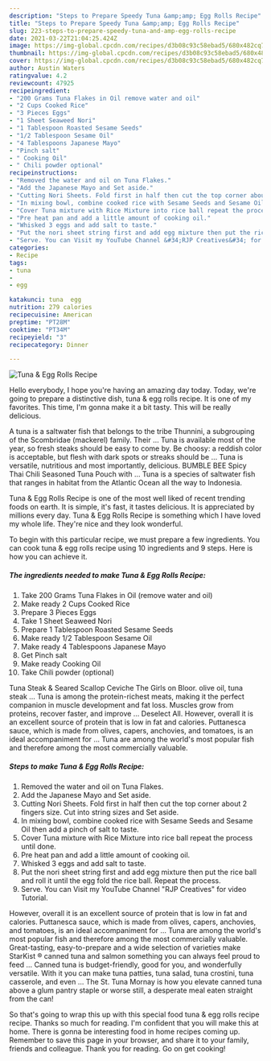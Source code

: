 ```yaml
---
description: "Steps to Prepare Speedy Tuna &amp;amp; Egg Rolls Recipe"
title: "Steps to Prepare Speedy Tuna &amp;amp; Egg Rolls Recipe"
slug: 223-steps-to-prepare-speedy-tuna-and-amp-egg-rolls-recipe
date: 2021-03-22T21:04:25.424Z
image: https://img-global.cpcdn.com/recipes/d3b08c93c58ebad5/680x482cq70/tuna-egg-rolls-recipe-recipe-main-photo.jpg
thumbnail: https://img-global.cpcdn.com/recipes/d3b08c93c58ebad5/680x482cq70/tuna-egg-rolls-recipe-recipe-main-photo.jpg
cover: https://img-global.cpcdn.com/recipes/d3b08c93c58ebad5/680x482cq70/tuna-egg-rolls-recipe-recipe-main-photo.jpg
author: Austin Waters
ratingvalue: 4.2
reviewcount: 47925
recipeingredient:
- "200 Grams Tuna Flakes in Oil remove water and oil"
- "2 Cups Cooked Rice"
- "3 Pieces Eggs"
- "1 Sheet Seaweed Nori"
- "1 Tablespoon Roasted Sesame Seeds"
- "1/2 Tablespoon Sesame Oil"
- "4 Tablespoons Japanese Mayo"
- "Pinch salt"
- " Cooking Oil"
- " Chili powder optional"
recipeinstructions:
- "Removed the water and oil on Tuna Flakes."
- "Add the Japanese Mayo and Set aside."
- "Cutting Nori Sheets. Fold first in half then cut the top corner about 2 fingers size. Cut into string sizes and Set aside."
- "In mixing bowl, combine cooked rice with Sesame Seeds and Sesame Oil then add a pinch of salt to taste."
- "Cover Tuna mixture with Rice Mixture into rice ball repeat the process until done."
- "Pre heat pan and add a little amount of cooking oil."
- "Whisked 3 eggs and add salt to taste."
- "Put the nori sheet string first and add egg mixture then put the rice ball and roll it until the egg fold the rice ball. Repeat the process."
- "Serve. You can Visit my YouTube Channel &#34;RJP Creatives&#34; for video Tutorial."
categories:
- Recipe
tags:
- tuna
- 
- egg

katakunci: tuna  egg 
nutrition: 279 calories
recipecuisine: American
preptime: "PT28M"
cooktime: "PT34M"
recipeyield: "3"
recipecategory: Dinner

---
```



![Tuna &amp; Egg Rolls Recipe](https://img-global.cpcdn.com/recipes/d3b08c93c58ebad5/680x482cq70/tuna-egg-rolls-recipe-recipe-main-photo.jpg)

Hello everybody, I hope you're having an amazing day today. Today, we're going to prepare a distinctive dish, tuna &amp; egg rolls recipe. It is one of my favorites. This time, I'm gonna make it a bit tasty. This will be really delicious.

A tuna is a saltwater fish that belongs to the tribe Thunnini, a subgrouping of the Scombridae (mackerel) family. Their … Tuna is available most of the year, so fresh steaks should be easy to come by. Be choosy: a reddish color is acceptable, but flesh with dark spots or streaks should be … Tuna is versatile, nutritious and most importantly, delicious. BUMBLE BEE Spicy Thai Chili Seasoned Tuna Pouch with … Tuna is a species of saltwater fish that ranges in habitat from the Atlantic Ocean all the way to Indonesia.

Tuna &amp; Egg Rolls Recipe is one of the most well liked of recent trending foods on earth. It is simple, it's fast, it tastes delicious. It is appreciated by millions every day. Tuna &amp; Egg Rolls Recipe is something which I have loved my whole life. They're nice and they look wonderful.


To begin with this particular recipe, we must prepare a few ingredients. You can cook tuna &amp; egg rolls recipe using 10 ingredients and 9 steps. Here is how you can achieve it.

<!--inarticleads1-->

##### The ingredients needed to make Tuna &amp; Egg Rolls Recipe:

1. Take 200 Grams Tuna Flakes in Oil (remove water and oil)
1. Make ready 2 Cups Cooked Rice
1. Prepare 3 Pieces Eggs
1. Take 1 Sheet Seaweed Nori
1. Prepare 1 Tablespoon Roasted Sesame Seeds
1. Make ready 1/2 Tablespoon Sesame Oil
1. Make ready 4 Tablespoons Japanese Mayo
1. Get Pinch salt
1. Make ready  Cooking Oil
1. Take  Chili powder (optional)


Tuna Steak &amp; Seared Scallop Ceviche The Girls on Bloor. olive oil, tuna steak … Tuna is among the protein-richest meats, making it the perfect companion in muscle development and fat loss. Muscles grow from proteins, recover faster, and improve … Deselect All. However, overall it is an excellent source of protein that is low in fat and calories. Puttanesca sauce, which is made from olives, capers, anchovies, and tomatoes, is an ideal accompaniment for … Tuna are among the world&#39;s most popular fish and therefore among the most commercially valuable. 

<!--inarticleads2-->

##### Steps to make Tuna &amp; Egg Rolls Recipe:

1. Removed the water and oil on Tuna Flakes.
1. Add the Japanese Mayo and Set aside.
1. Cutting Nori Sheets. Fold first in half then cut the top corner about 2 fingers size. Cut into string sizes and Set aside.
1. In mixing bowl, combine cooked rice with Sesame Seeds and Sesame Oil then add a pinch of salt to taste.
1. Cover Tuna mixture with Rice Mixture into rice ball repeat the process until done.
1. Pre heat pan and add a little amount of cooking oil.
1. Whisked 3 eggs and add salt to taste.
1. Put the nori sheet string first and add egg mixture then put the rice ball and roll it until the egg fold the rice ball. Repeat the process.
1. Serve. You can Visit my YouTube Channel &#34;RJP Creatives&#34; for video Tutorial.


However, overall it is an excellent source of protein that is low in fat and calories. Puttanesca sauce, which is made from olives, capers, anchovies, and tomatoes, is an ideal accompaniment for … Tuna are among the world&#39;s most popular fish and therefore among the most commercially valuable. Great-tasting, easy-to-prepare and a wide selection of varieties make StarKist ® canned tuna and salmon something you can always feel proud to feed … Canned tuna is budget-friendly, good for you, and wonderfully versatile. With it you can make tuna patties, tuna salad, tuna crostini, tuna casserole, and even … The St. Tuna Mornay is how you elevate canned tuna above a glum pantry staple or worse still, a desperate meal eaten straight from the can! 

So that's going to wrap this up with this special food tuna &amp; egg rolls recipe recipe. Thanks so much for reading. I'm confident that you will make this at home. There is gonna be interesting food in home recipes coming up. Remember to save this page in your browser, and share it to your family, friends and colleague. Thank you for reading. Go on get cooking!

